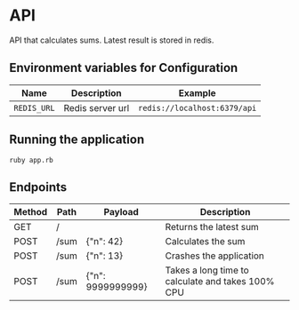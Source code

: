 # API

API that calculates sums. Latest result is stored in redis.

## Environment variables for Configuration

| Name | Description | Example  |
| ---- | ----------- | -------- |
| `REDIS_URL` |  Redis server url | `redis://localhost:6379/api` |

## Running the application

`ruby app.rb`

## Endpoints

| Method | Path | Payload    | Description |
| -----  | ---- | ---------- | ----------- |
| GET    | /    |            | Returns the latest sum |
| POST   | /sum | {"n": 42}  | Calculates the sum |
| POST   | /sum | {"n": 13}  | Crashes the application  |
| POST   | /sum | {"n": 9999999999}  | Takes a long time to calculate and takes 100% CPU |

